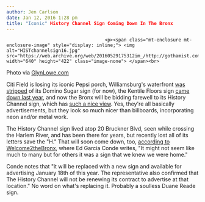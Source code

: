 ```yaml
---
author: Jen Carlson
date: Jan 12, 2016 1:28 pm
title: "Iconic" History Channel Sign Coming Down In The Bronx
---
```


	
										<p><span class="mt-enclosure mt-enclosure-image" style="display: inline;"> <img alt="HISTchannelsign16.jpg" src="https://web.archive.org/web/20160529175312im_/http://gothamist.com/attachments/arts_jen/HISTchannelsign16.jpg" width="640" height="422" class="image-none"> </span><br>
<span class="photo_caption">Photo via <a href="https://web.archive.org/web/20160529175312/https://www.flickr.com/photos/glynlowe/6606296373">GlynLowe.com</a></span></p>

<p>Citi Field is losing its iconic Pepsi porch, Williamsburg&apos;s waterfront <a href="https://web.archive.org/web/20160529175312/http://gothamist.com/2014/12/19/domino_williamsburg_demo.php#photo-1">was stripped</a> of its Domino Sugar sign (for now), the Kentile Floors sign <a href="https://web.archive.org/web/20160529175312/http://gothamist.com/2014/07/30/sad_4-second_timelapse_shows_kentil.php">came down last year</a>, and now the Bronx will be bidding farewell to its History Channel sign, which has <a href="https://web.archive.org/web/20160529175312/http://www.nytimes.com/2010/10/30/nyregion/30metjournal.html">such a nice view</a>. Yes, they&apos;re all basically advertisements, but they look so much nicer than billboards, incorporating neon and/or metal work.</p>

<p>The History Channel sign lived atop 20 Bruckner Blvd, seen while crossing the Harlem River, and has been there for years, but recently lost all of its letters save the &quot;H.&quot; That will soon come down, too, <a href="https://web.archive.org/web/20160529175312/http://www.welcome2thebronx.com/wordpress/2016/01/12/iconic-history-channel-sign-permanently-coming-down/">according to Welcome2theBronx</a>, where Ed Garcia Conde writes, &quot;It might not seem like much to many but for others it was a sign that we knew we were home.&quot;</p>

<p>Conde notes that &quot;it will be replaced with a new sign and available for advertising January 18th of this year. The representative also confirmed that The History Channel will not be renewing its contract to advertise at that location.&quot; No word on what&apos;s replacing it. Probably a soulless Duane Reade sign.</p>					
										
									
				